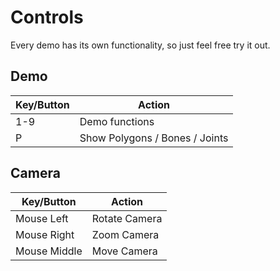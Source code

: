 # Controls
Every demo has its own functionality, so just feel free try it out.

## Demo
Key/Button | Action
--- | ---
1-9 | Demo functions
P | Show Polygons / Bones / Joints

## Camera
Key/Button | Action
--- | ---
Mouse Left | Rotate Camera
Mouse Right | Zoom Camera
Mouse Middle | Move Camera
